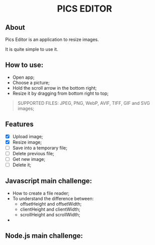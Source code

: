 # <p align="center"> PICS EDITOR</p>

## About
Pics Editor is an application to resize images.

It is quite simple to use it.

## How to use:
 - Open app;
 - Choose a picture;
 - Hold the scroll arrow in the bottom right;
 - Resize it by dragging from bottom right to top;
 
 > SUPPORTED FILES: JPEG, PNG, WebP, AVIF, TIFF, GIF and SVG images;

## Features

- [x] Upload image;
- [x] Resize image;
- [ ] Save into a temporary file;
- [ ] Delete previous file;
- [ ] Get new image;
- [ ] Delete it;

## Javascript main challenge:
- How to create a file reader;
- To understand the difference between:
  - offsetHeight and offsetWidth; 
  - clientHeight and clientWidth;
  - scrollHeight and scrollWidth;
-

## Node.js main challenge:
